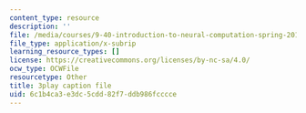 ```yaml
---
content_type: resource
description: ''
file: /media/courses/9-40-introduction-to-neural-computation-spring-2018/6c1b4ca3e3dc5cdd82f7ddb986fcccce_dNHqd6nGr5o.vtt
file_type: application/x-subrip
learning_resource_types: []
license: https://creativecommons.org/licenses/by-nc-sa/4.0/
ocw_type: OCWFile
resourcetype: Other
title: 3play caption file
uid: 6c1b4ca3-e3dc-5cdd-82f7-ddb986fcccce
---
```

